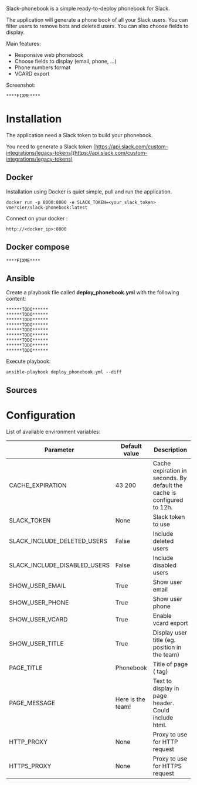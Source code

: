 
Slack-phonebook is a simple ready-to-deploy phonebook for Slack.

The application will generate a phone book of all your Slack users. You can filter users to remove bots and deleted users. You can also choose fields to display.

Main features:

- Responsive web phonebook
- Choose fields to display (email, phone, ...)
- Phone numbers format
- VCARD export

Screenshot:

    ****FIXME****

# Installation

The application need a Slack token to build your phonebook.

You need to generate a Slack token [https://api.slack.com/custom-integrations/legacy-tokens](https://api.slack.com/custom-integrations/legacy-tokens)

## Docker

Installation using Docker is quiet simple, pull and run the application.

    docker run -p 8000:8000 -e SLACK_TOKEN=<your_slack_token> vmercier/slack-phonebook:latest

Connect on your docker :

    http://<docker_ip>:8000

## Docker compose

    ****FIXME****

## Ansible

Create a playbook file called **deploy_phonebook.yml** with the following content:
	
	******TODO******
	******TODO******
	******TODO******
	******TODO******
	******TODO******
	******TODO******
	******TODO******
	******TODO******
	******TODO******

Execute playbook:

    ansible-playbook deploy_phonebook.yml --diff

## Sources

# Configuration

List of available environment variables:

| Parameter | Default value | Description |
| --- | --- | --- |
| CACHE\_EXPIRATION | 43 200 | Cache expiration in seconds. By default the cache is configured to 12h. |
| SLACK\_TOKEN| None| Slack token to use  |
| SLACK\_INCLUDE\_DELETED\_USERS| False| Include deleted users| Notes that deleted Slack users stay in Slack user list |
| SLACK\_INCLUDE\_DISABLED\_USERS| False| Include disabled users |
| SHOW\_USER\_EMAIL| True| Show user email |
| SHOW\_USER\_PHONE| True| Show user phone |
| SHOW\_USER\_VCARD| True| Enable vcard export |
| SHOW\_USER\_TITLE| True| Display user title (eg. position in the team) |
| PAGE\_TITLE| Phonebook| Title of page (<tiitle> tag) |
| PAGE\_MESSAGE| Here is the team!| Text to display in page header. Could include html. |
| HTTP\_PROXY| None| Proxy to use for HTTP request |
| HTTPS\_PROXY| None| Proxy to use for HTTPS request |